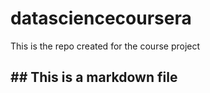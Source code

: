 datasciencecoursera
===================

This is the repo created for the course project

## ## This is a markdown file
